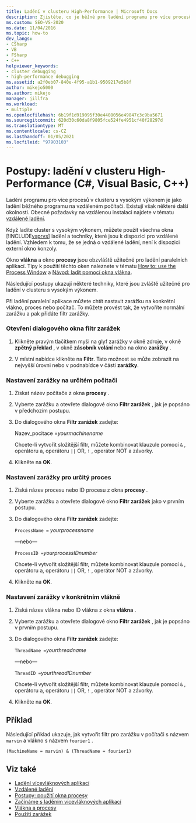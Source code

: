 ```yaml
---
title: Ladění v clusteru High-Performance | Microsoft Docs
description: Zjistěte, co je běžné pro ladění programu pro více procesů v clusteru s vysokým výkonem. Dvě okna jsou obzvláště užitečná a existují zvláštní techniky.
ms.custom: SEO-VS-2020
ms.date: 11/04/2016
ms.topic: how-to
dev_langs:
- CSharp
- VB
- FSharp
- C++
helpviewer_keywords:
- cluster debugging
- high-performance debugging
ms.assetid: a2f0eb07-840e-4f95-a1b1-9509217e5b8f
author: mikejo5000
ms.author: mikejo
manager: jillfra
ms.workload:
- multiple
ms.openlocfilehash: 6b19f1d919095f30e4408056e49847c3c9ba5671
ms.sourcegitcommit: 620d30c60da8f9805fce524fe4951cf40f28297d
ms.translationtype: MT
ms.contentlocale: cs-CZ
ms.lasthandoff: 01/05/2021
ms.locfileid: "97903103"
---
```

# <a name="how-to-debug-on-a-high-performance-cluster-c-visual-basic-c"></a>Postupy: ladění v clusteru High-Performance (C#, Visual Basic, C++)

Ladění programu pro více procesů v clusteru s vysokým výkonem je jako ladění běžného programu na vzdáleném počítači. Existují však některé další okolnosti. Obecné požadavky na vzdálenou instalaci najdete v tématu [vzdálené ladění](../debugger/remote-debugging.md).

 Když ladíte cluster s vysokým výkonem, můžete použít všechna okna [!INCLUDE[vsprvs](../code-quality/includes/vsprvs_md.md)] ladění a techniky, které jsou k dispozici pro vzdálené ladění. Vzhledem k tomu, že se jedná o vzdálené ladění, není k dispozici externí okno konzoly.

 Okno **vlákna** a okno **procesy** jsou obzvláště užitečné pro ladění paralelních aplikací. Tipy k použití těchto oken naleznete v tématu [How to: use the Process Window](/previous-versions/visualstudio/visual-studio-2010/7h8h5sdw(v=vs.100)) a [Návod: ladit pomocí okna vlákna](../debugger/how-to-use-the-threads-window.md).

 Následující postupy ukazují některé techniky, které jsou zvláště užitečné pro ladění v clusteru s vysokým výkonem.

 Při ladění paralelní aplikace můžete chtít nastavit zarážku na konkrétní vlákno, proces nebo počítač. To můžete provést tak, že vytvoříte normální zarážku a pak přidáte filtr zarážky.

### <a name="to-open-the-breakpoint-filter-dialog-box"></a>Otevření dialogového okna filtr zarážek

1. Klikněte pravým tlačítkem myši na glyf zarážky v okně zdroje, v okně **zpětný překlad** , v okně **zásobník volání** nebo na okno **zarážky** .

2. V místní nabídce klikněte na **Filtr**. Tato možnost se může zobrazit na nejvyšší úrovni nebo v podnabídce v části **zarážky**.

### <a name="to-set-a-breakpoint-on-a-specific-computer"></a>Nastavení zarážky na určitém počítači

1. Získat název počítače z okna **procesy** .

2. Vyberte zarážku a otevřete dialogové okno **Filtr zarážek** , jak je popsáno v předchozím postupu.

3. Do dialogového okna **Filtr zarážek** zadejte:

     Nazev_pocitace =*yourmachinename*

     Chcete-li vytvořit složitější filtr, můžete kombinovat klauzule pomocí `&` , operátoru a, operátoru `||` OR, `!` , operátor NOT a závorky.

4. Klikněte na **OK**.

### <a name="to-set-a-breakpoint-on-a-specific-process"></a>Nastavení zarážky pro určitý proces

1. Získá název procesu nebo ID procesu z okna **procesy** .

2. Vyberte zarážku a otevřete dialogové okno **Filtr zarážek** jako v prvním postupu.

3. Do dialogového okna **Filtr zarážek** zadejte:

     `ProcessName =`  *yourprocessname*

     —nebo—

     `ProcessID =`*yourprocessIDnumber*

     Chcete-li vytvořit složitější filtr, můžete kombinovat klauzule pomocí `&` , operátoru a, operátoru `||` OR, `!` , operátor NOT a závorky.

4. Klikněte na **OK**.

### <a name="to-set-a-breakpoint-on-a-specific-thread"></a>Nastavení zarážky v konkrétním vlákně

1. Získá název vlákna nebo ID vlákna z okna **vlákna** .

2. Vyberte zarážku a otevřete dialogové okno **Filtr zarážek** , jak je popsáno v prvním postupu.

3. Do dialogového okna **Filtr zarážek** zadejte:

     `ThreadName =`*yourthreadname*

     —nebo—

     `ThreadID =`*yourthreadIDnumber*

     Chcete-li vytvořit složitější filtr, můžete kombinovat klauzule pomocí `&` , operátoru a, operátoru `||` OR, `!` , operátor NOT a závorky.

4. Klikněte na **OK**.

## <a name="example"></a>Příklad
 Následující příklad ukazuje, jak vytvořit filtr pro zarážku v počítači s názvem `marvin` a vlákno s názvem `fourier1` .

`(MachineName = marvin) & (ThreadName = fourier1)`

## <a name="see-also"></a>Viz také
- [Ladění vícevláknových aplikací](../debugger/debug-multithreaded-applications-in-visual-studio.md)
- [Vzdálené ladění](../debugger/remote-debugging.md)
- [Postupy: použití okna procesy](/previous-versions/visualstudio/visual-studio-2010/7h8h5sdw(v=vs.100))
- [Začínáme s laděním vícevláknových aplikací](../debugger/get-started-debugging-multithreaded-apps.md)
- [Vlákna a procesy](/previous-versions/visualstudio/visual-studio-2010/ms164740(v=vs.100))
- [Použití zarážek](../debugger/using-breakpoints.md)